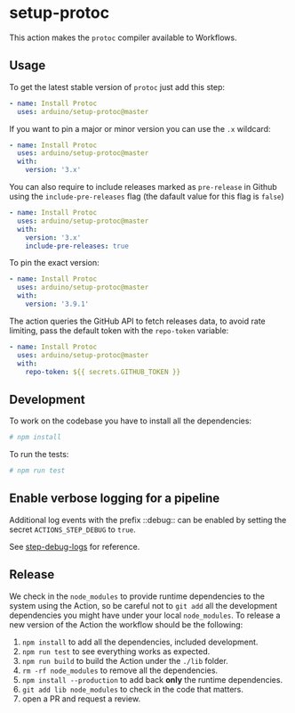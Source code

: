 # setup-protoc

This action makes the `protoc` compiler available to Workflows.

## Usage

To get the latest stable version of `protoc` just add this step:

```yaml
- name: Install Protoc
  uses: arduino/setup-protoc@master
```

If you want to pin a major or minor version you can use the `.x` wildcard:

```yaml
- name: Install Protoc
  uses: arduino/setup-protoc@master
  with:
    version: '3.x'
```

You can also require to include releases marked as `pre-release` in Github using the `include-pre-releases` flag (the dafault value for this flag is `false`)

```yaml
- name: Install Protoc
  uses: arduino/setup-protoc@master
  with:
    version: '3.x'
    include-pre-releases: true
```

To pin the exact version:

```yaml
- name: Install Protoc
  uses: arduino/setup-protoc@master
  with:
    version: '3.9.1'
```

The action queries the GitHub API to fetch releases data, to avoid rate limiting,
pass the default token with the `repo-token` variable:

```yaml
- name: Install Protoc
  uses: arduino/setup-protoc@master
  with:
    repo-token: ${{ secrets.GITHUB_TOKEN }}
```


## Development

To work on the codebase you have to install all the dependencies:

```sh
# npm install
```

To run the tests:

```sh
# npm run test
```

## Enable verbose logging for a pipeline
Additional log events with the prefix ::debug:: can be enabled by setting the secret `ACTIONS_STEP_DEBUG` to `true`.

See [step-debug-logs](https://github.com/actions/toolkit/blob/master/docs/action-debugging.md#step-debug-logs) for reference.



## Release

We check in the `node_modules` to provide runtime dependencies to the system
using the Action, so be careful not to `git add` all the development dependencies
you might have under your local `node_modules`. To release a new version of the
Action the workflow should be the following:

1. `npm install` to add all the dependencies, included development.
1. `npm run test` to see everything works as expected.
1. `npm run build` to build the Action under the `./lib` folder.
1. `rm -rf node_modules` to remove all the dependencies.
1. `npm install --production` to add back **only** the runtime dependencies.
1. `git add lib node_modules` to check in the code that matters.
1. open a PR and request a review.
